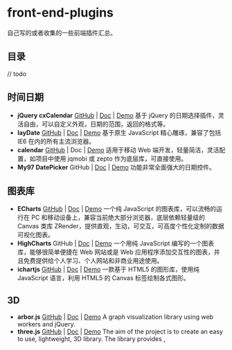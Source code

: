 # front-end-plugins

自己写的或者收集的一些前端插件汇总。

## 目录

// todo

## 时间日期

* **jQuery cxCalendar** [GitHub](https://github.com/ciaoca/cxCalendar/) | [Doc](http://code.ciaoca.com/jquery/cxCalendar/) | [Demo](http://code.ciaoca.com/jquery/cxCalendar/demo/) 基于 jQuery 的日期选择插件，灵活自由，可以自定义外观，日期的范围，返回的格式等。
* **layDate** [GitHub](https://github.com/sentsin/laydate) | [Doc](http://laydate.layui.com/) | [Demo](http://laydate.layui.com/) 基于原生 JavaScript 精心雕琢，兼容了包括 IE6 在内的所有主流浏览器。
* **calendar** [GitHub](https://github.com/zhangchen2397/calendar) | Doc | [Demo](http://zhangchen2397.github.io/calendar/demo/) 适用于移动 Web 端开发，轻量简洁，灵活配置，如项目中使用 jqmobi 或 zepto 作为底层库，可直接使用。
* **My97 DatePicker** GitHub | [Doc](http://www.my97.net/) | [Demo](http://www.my97.net/dp/demo/index.htm) 功能非常全面强大的日期控件。

## 图表库

* **ECharts** [GitHub](https://github.com/ecomfe/echarts) | [Doc](http://echarts.baidu.com/index.html) | [Demo](http://echarts.baidu.com/examples.html) 一个纯 JavaScript 的图表库，可以流畅的运行在 PC 和移动设备上，兼容当前绝大部分浏览器，底层依赖轻量级的 Canvas 类库 ZRender，提供直观，生动，可交互，可高度个性化定制的数据可视化图表。
* **HighCharts** GitHub | [Doc](http://www.hcharts.cn/) | [Demo](http://www.hcharts.cn/demo/highcharts) 一个用纯 JavaScript 编写的一个图表库，能够很简单便捷在 Web 网站或是 Web 应用程序添加交互性的图表，并且免费提供给个人学习、个人网站和非商业用途使用。
* **ichartjs** [GitHub](https://github.com/wanghetommy/ichartjs) | [Doc](http://www.ichartjs.com/) | [Demo](http://www.ichartjs.com/samples/index.html) 一款基于 HTML5 的图形库，使用纯 JavaScript 语言，利用 HTML5 的 Canvas 标签绘制各式图形。

## 3D

* **arbor.js** [GitHub](https://github.com/samizdatco/arbor) | [Doc](http://arborjs.org/introduction) | [Demo](http://arborjs.org/) A graph visualization library using web workers and jQuery.
* **three.js** [GitHub](https://github.com/mrdoob/three.js/) | [Doc](https://threejs.org/) | [Demo](https://threejs.org/examples/) The aim of the project is to create an easy to use, lightweight, 3D library. The library provides <canvas>, <svg>, CSS3D and WebGL renderers.







